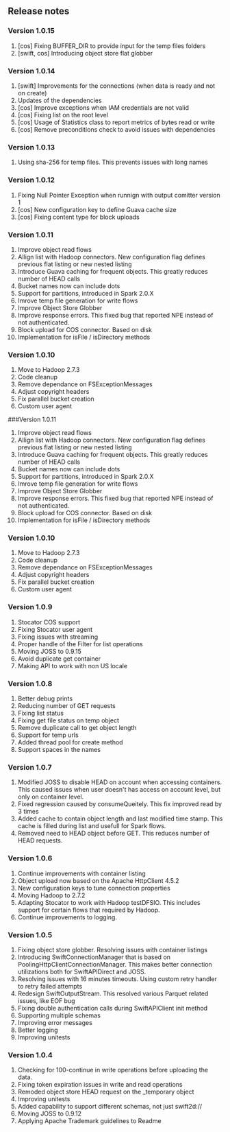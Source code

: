 ## Release notes

### Version 1.0.15
1. [cos] Fixing BUFFER_DIR to provide input for the temp files folders
2. [swift, cos] Introducing object store flat globber

### Version 1.0.14

1. [swift] Improvements for the connections (when data is ready and not on create)
2. Updates of the dependencies
3. [cos] Improve exceptions when IAM credentials are not valid
4. [cos] Fixing list on the root level
5. [cos] Usage of Statistics class to report metrics of bytes read or write
6. [cos] Remove preconditions check to avoid issues with dependencies

### Version 1.0.13

1. Using sha-256 for temp files. This prevents issues with long names

### Version 1.0.12

1. Fixing Null Pointer Exception when runnign with output comitter version 1
2. [cos] New configuration key to define Guava cache size
3. [cos] Fixing content type for block uploads

### Version 1.0.11
1. Improve object read flows
2. Allign list with Hadoop connectors. New configuration flag defines previous flat listing or new nested listing
3. Introduce Guava caching for frequent objects. This greatly reduces number of HEAD calls
4. Bucket names now can include dots
5. Support for partitions, introduced in Spark 2.0.X
6. Imrove temp file generation for write flows
7. Improve Object Store Globber
8. Improve response errors. This fixed bug that reported NPE instead of not authenticated.
9. Block upload for COS connector. Based on disk
10. Implementation for isFile / isDirectory methods

### Version 1.0.10
1. Move to Hadoop 2.7.3
2. Code cleanup
3. Remove dependance on FSExceptionMessages
4. Adjust copyright headers
5. Fix parallel bucket creation
6. Custom user agent

###Version 1.0.11
1. Improve object read flows
2. Allign list with Hadoop connectors. New configuration flag defines previous flat listing or new nested listing
3. Introduce Guava caching for frequent objects. This greatly reduces number of HEAD calls
4. Bucket names now can include dots
5. Support for partitions, introduced in Spark 2.0.X
6. Imrove temp file generation for write flows
7. Improve Object Store Globber
8. Improve response errors. This fixed bug that reported NPE instead of not authenticated.
9. Block upload for COS connector. Based on disk
10. Implementation for isFile / isDirectory methods


### Version 1.0.10
1. Move to Hadoop 2.7.3
2. Code cleanup
3. Remove dependance on FSExceptionMessages
4. Adjust copyright headers
5. Fix parallel bucket creation
6. Custom user agent

### Version 1.0.9
1. Stocator COS support 
2. Fixing Stocator user agent
3. Fixing issues with streaming
4. Proper handle of the Filter for list operations
4. Moving JOSS to 0.9.15
5. Avoid duplicate get container
6. Making API to work with non US locale

### Version 1.0.8
1. Better debug prints
2. Reducing number of GET requests
3. Fixing list status
4. Fixing get file status on temp object
5. Remove duplicate call to get object length
6. Support for temp urls
7. Added thread pool for create method
8. Support spaces in the names
### Version 1.0.7
1. Modified JOSS to disable HEAD on account when accessing containers. This caused issues when user doesn't has access on account level, but only on container level.
2. Fixed regression caused by consumeQueitely. This fix improved read by 3 times
3. Added cache to contain object length and last modified time stamp. This cache is filled during list and usefull for Spark flows.
4. Removed need to HEAD object before GET. This reduces number of HEAD requests.

### Version 1.0.6
1. Continue improvements with container listing
2. Object upload now based on the Apache HttpClient 4.5.2
3. New configuration keys to tune connection properties
4. Moving Hadoop to 2.7.2
5. Adapting Stocator to work with Hadoop testDFSIO. This includes support for certain flows that required by Hadoop.
6. Continue improvements to logging.

### Version 1.0.5

1. Fixing object store globber. Resolving issues with  container listings
2. Introducing SwiftConnectionManager that is based on  PoolingHttpClientConnectionManager. This makes better connection utilizations both for SwiftAPIDirect and JOSS.
3. Resolving issues with 16 minutes timeouts. Using custom retry handler to retry failed attempts
4. Redesign SwiftOutputStream. This resolved various Parquet related issues, like EOF bug
5. Fixing double authentication calls during SwiftAPIClient init method
6. Supporting multiple schemas
7. Improving error messages
8. Better logging
9. Improving unitests

### Version 1.0.4

1.	Checking for 100-continue in write operations before uploading the data.
2. Fixing token expiration issues in write and read operations
3. Remoded object store HEAD request on the _temporary object
4. Improving unitests
5. Added capability to support different schemas, not just swift2d://
6. Moving JOSS to 0.9.12
7. Applying Apache Trademark guidelines to Readme